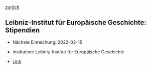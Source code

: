 [zurück](/funding/)

## Leibniz-Institut für Europäische Geschichte: Stipendien

* Nächste Einreichung: 2022-02-15
* Institution: Leibniz-Institut für Europäische Geschichte



* [Link](https://www.hsozkult.de/grant/id/stip-114602)